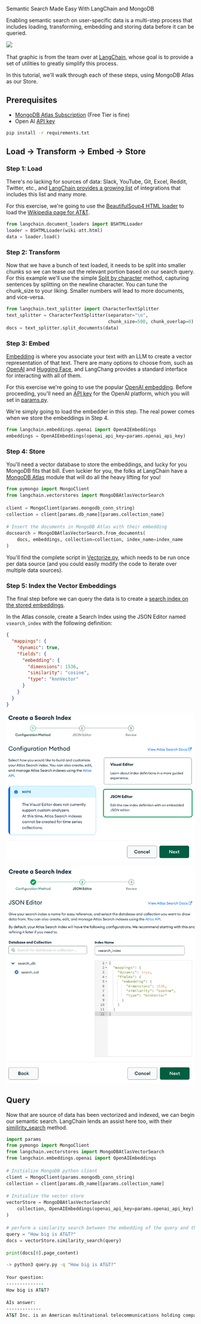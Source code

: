 
Semantic Search Made Easy With LangChain and MongoDB

Enabling semantic search on user-specific data is a multi-step process that includes loading, transforming, embedding and storing data before it can be queried. 

![](https://python.langchain.com/assets/images/data_connection-c42d68c3d092b85f50d08d4cc171fc25.jpg)

That graphic is from the team over at [LangChain](https://python.langchain.com/docs/modules/data_connection/), whose goal is to provide a set of utilities to greatly simplify this process. 

In this tutorial, we'll walk through each of these steps, using MongoDB Atlas as our Store.

## Prerequisites
* [MongoDB Atlas Subscription](https://cloud.mongodb.com/) (Free Tier is fine)
* Open AI [API key](https://platform.openai.com/account/api-keys)
```zsh
pip install -r requirements.txt
```

## Load -> Transform -> Embed -> Store 
### Step 1: Load
There's no lacking for sources of data: Slack, YouTube, Git, Excel, Reddit, Twitter, etc., and [LangChain provides a growing list](https://python.langchain.com/docs/modules/data_connection/document_loaders/) of integrations that includes this list and many more.

For this exercise, we're going to use the [BeautifulSoup4 HTML loader](https://python.langchain.com/docs/modules/data_connection/document_loaders/how_to/html) to load the [Wikipedia page for AT&T](https://en.wikipedia.org/wiki/AT%26T). 

```python
from langchain.document_loaders import BSHTMLLoader
loader = BSHTMLLoader(wiki-att.html)
data = loader.load()
```

 ### Step 2: Transform
 Now that we have a bunch of text loaded, it needs to be split into smaller chunks so we can tease out the relevant portion based on our search query. For this example we'll use the simple [Split by character](https://python.langchain.com/docs/modules/data_connection/document_transformers/text_splitters/character_text_splitter) method, capturing sentences by splitting on the newline character. You can tune the chunk_size to your liking. Smaller numbers will lead to more documents, and vice-versa.

```python
from langchain.text_splitter import CharacterTextSplitter
text_splitter = CharacterTextSplitter(separator="\n",
                                      chunk_size=500, chunk_overlap=0)
docs = text_splitter.split_documents(data)
```

### Step 3: Embed
[Embedding](https://python.langchain.com/docs/modules/data_connection/text_embedding/) is where you associate your text with an LLM to create a vector representation of that text. There are many options to choose from, such as [OpenAI](https://openai.com/}) and [Hugging Face](https://huggingface.co/), and LangChang provides a standard interface for interacting with all of them. 

For this exercise we're going to use the popular [OpenAI embedding](https://python.langchain.com/docs/modules/data_connection/text_embedding/integrations/openai). Before proceeding, you'll need an [API key](https://platform.openai.com/account/api-keys) for the OpenAI platform, which you will set in [params.py](params.py).

We're simply going to load the embedder in this step. The real power comes when we store the embeddings in Step 4. 

```python
from langchain.embeddings.openai import OpenAIEmbeddings
embeddings = OpenAIEmbeddings(openai_api_key=params.openai_api_key)
```

### Step 4: Store
You'll need a vector database to store the embeddings, and lucky for you MongoDB fits that bill. Even luckier for you, the folks at LangChain have a [MongoDB Atlas](https://python.langchain.com/docs/modules/data_connection/vectorstores/integrations/mongodb_atlas) module that will do all the heavy lifting for you!

```python
from pymongo import MongoClient
from langchain.vectorstores import MongoDBAtlasVectorSearch

client = MongoClient(params.mongodb_conn_string)
collection = client[params.db_name][params.collection_name]

# Insert the documents in MongoDB Atlas with their embedding
docsearch = MongoDBAtlasVectorSearch.from_documents(
    docs, embeddings, collection=collection, index_name=index_name
)
```

You'll find the complete script in [Vectorize.py](Vectorize.py), which needs to be run once per data source (and you could easily modify the code to iterate over multiple data sources).

### Step 5: Index the Vector Embeddings
The final step before we can query the data is to create a [search index on the stored embeddings](https://www.mongodb.com/docs/atlas/atlas-search/field-types/knn-vector/). 

In the Atlas console, create a Search Index using the JSON Editor named `vsearch_index` with the following definition: 
```JSON
{
  "mappings": {
    "dynamic": true,
    "fields": {
      "embedding": {
        "dimensions": 1536,
        "similarity": "cosine",
        "type": "knnVector"
      }
    }
  }
}
```

![](./images/create-search-index.png)

![](./images/create-search-index2.png)


## Query 
Now that are source of data has been vectorized and indexed, we can begin our semantic search. LangChain lends an assist here too, with their [similirity_search](https://api.python.langchain.com/en/latest/vectorstores/langchain.vectorstores.mongodb_atlas.MongoDBAtlasVectorSearch.html?highlight=atlas#langchain.vectorstores.mongodb_atlas.MongoDBAtlasVectorSearch.similarity_search) method.  

```python
import params
from pymongo import MongoClient
from langchain.vectorstores import MongoDBAtlasVectorSearch
from langchain.embeddings.openai import OpenAIEmbeddings

# Initialize MongoDB python client
client = MongoClient(params.mongodb_conn_string)
collection = client[params.db_name][params.collection_name]

# Initialize the vector store
vectorStore = MongoDBAtlasVectorSearch(
    collection, OpenAIEmbeddings(openai_api_key=params.openai_api_key), index_name=params.index_name
)

# perform a similarity search between the embedding of the query and the embeddings of the documents
query = "How big is AT&T?"
docs = vectorStore.similarity_search(query)

print(docs[0].page_content)
```

```zsh
-> python3 query.py -q "How big is AT&T?"

Your question:
--------------
How big is AT&T?

AIs answer:
-------------
AT&T Inc. is an American multinational telecommunications holding company headquartered at Whitacre Tower in Downtown Dallas, Texas.[5] It is the world's third-largest telecommunications company by revenue and the third-largest provider of mobile telephone services in the U.S.[6][7] As of 2023[update], AT&T was ranked 13th on the Fortune 500 rankings of the largest United States corporations, with revenues of $120.7 billion.[8]
```